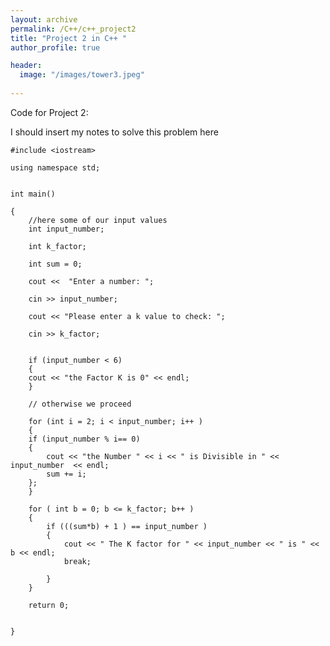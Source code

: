```yaml
---
layout: archive
permalink: /C++/c++_project2
title: "Project 2 in C++ "
author_profile: true

header:
  image: "/images/tower3.jpeg"
  
---
```


Code for Project 2:

I should insert my notes to solve this problem here


    #include <iostream>

    using namespace std;


    int main()

    {
        //here some of our input values
        int input_number;

        int k_factor; 

        int sum = 0;

        cout <<  "Enter a number: ";

        cin >> input_number;

        cout << "Please enter a k value to check: ";

        cin >> k_factor;


        if (input_number < 6)
        {
        cout << "the Factor K is 0" << endl;
        }

        // otherwise we proceed

        for (int i = 2; i < input_number; i++ )
        {
        if (input_number % i== 0)
        {
            cout << "the Number " << i << " is Divisible in " << input_number  << endl;
            sum += i;
        }; 
        }

        for ( int b = 0; b <= k_factor; b++ )
        {
            if (((sum*b) + 1 ) == input_number )
            {
                cout << " The K factor for " << input_number << " is " << b << endl;
                break;

            }
        }

        return 0;


    }